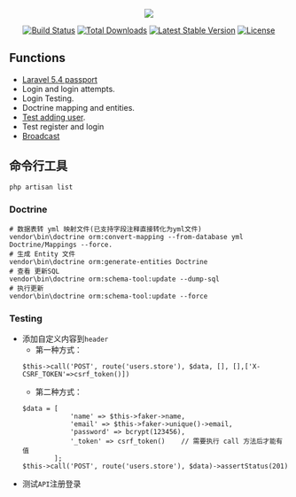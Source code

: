 <p align="center"><img src="https://laravel.com/assets/img/components/logo-laravel.svg"></p>

<p align="center">
<a href="https://travis-ci.org/laravel/framework"><img src="https://travis-ci.org/laravel/framework.svg" alt="Build Status"></a>
<a href="https://packagist.org/packages/laravel/framework"><img src="https://poser.pugx.org/laravel/framework/d/total.svg" alt="Total Downloads"></a>
<a href="https://packagist.org/packages/laravel/framework"><img src="https://poser.pugx.org/laravel/framework/v/stable.svg" alt="Latest Stable Version"></a>
<a href="https://packagist.org/packages/laravel/framework"><img src="https://poser.pugx.org/laravel/framework/license.svg" alt="License"></a>
</p>

## Functions
- [Laravel 5.4 passport](https://medium.com/modulr/create-api-authentication-with-passport-of-laravel-5-6-1dc2d400a7f)
- Login and login attempts.
- Login Testing.
- Doctrine mapping and entities.
- [Test adding user](https://medium.com/@jsdecena/simple-tdd-in-laravel-with-11-steps-c475f8b1b214).
- Test register and login
- [Broadcast](https://medium.com/@dennissmink/laravel-echo-server-how-to-24d5778ece8b)

## 命令行工具

 ```
 php artisan list
 ```

### Doctrine

```
# 数据表转 yml 映射文件(已支持字段注释直接转化为yml文件)
vendor\bin\doctrine orm:convert-mapping --from-database yml Doctrine/Mappings --force.
# 生成 Entity 文件
vendor\bin\doctrine orm:generate-entities Doctrine
# 查看 更新SQL
vendor\bin\doctrine orm:schema-tool:update --dump-sql
# 执行更新
vendor\bin\doctrine orm:schema-tool:update --force
```
### Testing
- 添加自定义内容到`header`  
    - 第一种方式：
    ```
    $this->call('POST', route('users.store'), $data, [], [],['X-CSRF_TOKEN'=>csrf_token()])
    ```
    - 第二种方式：
    ```
    $data = [
                'name' => $this->faker->name,
                'email' => $this->faker->unique()->email,
                'password' => bcrypt(123456),
                '_token' => csrf_token()    // 需要执行 call 方法后才能有值
            ];
    $this->call('POST', route('users.store'), $data)->assertStatus(201)
    ```
- 测试`API`注册登录